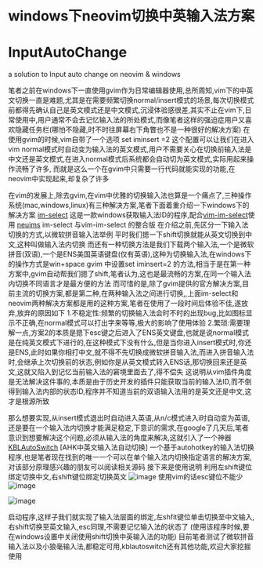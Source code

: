 # windows下neovim切换中英输入法方案
# InputAutoChange
a solution to Input auto change on neovim &amp; windows

笔者之前在windows下一直使用gvim作为日常编辑器使用,总所周知,vim下的中英文切换一直是难题,尤其是在需要频繁切换normal/insert模式的场景,每次切换模式前都得先确认自己是英文模式还是中文模式,沉浸体验感很差,其实不止在vim下,日常使用中,用户通常不会去记忆输入法的所处模式,而像笔者这样的强迫症用户又喜欢隐藏任务栏(哪怕不隐藏,时不时往屏幕右下角瞥也不是一种很好的解决方案)
在使用gvim的时候,vim自带了一个选项
set iminsert =2 
这个配置可以让我们在进入vim normal模式时自动变为输入法的英文模式,用户不需要关心在切换前输入法是中文还是英文模式,在进入normal模式后系统都会自动切为英文模式,实际用起来操作流畅了许多,
而就是这么一个在gvim中只需要一行代码就能实现的功能,在neovim中实现起来,却复杂了许多

在vim的发展上,除去gvim,在vim中优雅的切换输入法也算是一个痛点了,三种操作系统(mac,windows,linux)有三种解决方案,笔者下面着重介绍一下windows下的解决方案
[im-select](https://github.com/daipeihust/im-select)
这是一款windows获取输入法ID的程序,配合[vim-im-select](https://github.com/brglng/vim-im-select)使用
[neuims](https://github.com/neur1n/neuims)
im-select 与vim-im-select 的整合版
在介绍之前,先区分一下输入法切换的方式,以微软拼音输入法举例
平时我们摁一下shift切换就能从英文切换到中文,这种叫做输入法内切换
而还有一种切换方法是我们下载两个输入法,一个是微软拼音(双语),一个是ENS美国英语键盘(仅有英语),这种为切换输入法,在windows下的操作方式是win+space
gvim 中设置set  iminsert=2 的方法,相当于是在第一种方案中,gvim自动帮我们摁了shift,笔者认为,这也是最流畅的方案,在同一个输入法内切换不同语言才是最方便的方法
而可惜的是,除了gvim提供的官方解决方案,目前主流的切换方案,都是第二种,在两种输入法之间进行切换,,上面im-select和neovim两种解决方案都是用的这种方案,笔者在使用了一段时间后体验不佳,遂放弃,放弃的原因如下
1.不稳定性:频繁的切换输入法会时不时的出现bug,比如图标显示不正确,在normal模式可以打出字来等等,极大的影响了使用体验
2.繁琐:需要理解一点,方案2的本质是摁下esc键之后进入了ENS英文键盘,也就是说normal模式是在纯英文模式下进行的,在这种模式下没有什么,但是当你进入insert模式时,你还是ENS,此时如果你相打中文,就不得不先切换成微软拼音输入法,而进入拼音输入法时,会继承上次切换前的状态,例如你是从英文模式转入ENS话,那切换回来还是英文,这就又陷入到记忆当前输入法的窘境里面去了,得不偿失
这说明从vim插件角度是无法解决这件事的,本质是由于历史开发的插件只能获取当前的输入法ID,而不倒得到输入法内部的状态ID,程序并不知道当前的双语输入法用的是英文还是中文,这才是根源所致

那么想要实现,从insert模式退出时自动进入英语,从n/c模式进入i时自动变为英语,还是要在一个输入法内切换才能满足稳定,下意识的需求,在google了几天后,笔者意识到想要解决这个问题,必须从输入法的角度来解决,这就引入了一个神器
[KBLAutoSwitch](https://github.com/flyinclouds/KBLAutoSwitch) [AHK中英文输入法自动切换]
一个基于autohotkey的输入法切换程序,也是笔者现在找到的唯一一个可以在单个输入法内切换指定语言的解决方案,对该部分原理感兴趣的朋友可以阅读相关源码
接下来是使用说明
利用左shift键位绑定切换中文,右shift键位绑定切换英文
![image](https://github.com/TurnoffyourTV/InputAutoChange/assets/54170984/356dcd0f-2460-484c-aa63-a9b36e8d2514)
使用vim的话esc键位不能少
![image](https://github.com/TurnoffyourTV/InputAutoChange/assets/54170984/c10f61e1-2136-4204-b9a1-8581f43a672a)

![image](https://github.com/TurnoffyourTV/InputAutoChange/assets/54170984/474cda02-e9bc-45da-91f8-4b9c16c85ca6)

启动程序,这样子我们就实现了输入法层面的绑定,左shfit键位单击切换至中文输入,右shift切换至英文输入,esc同理,不需要记忆输入法的状态了
(使用该程序时候,要在windows设置中关闭使用shift切换中英输入法的功能)
目前笔者测试了微软拼音输入法以及小狼毫输入法,都稳定可用,kblautoswitch还有其他功能,欢迎大家挖掘使用
